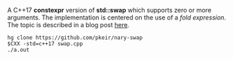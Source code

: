 A C++17 **constexpr** version of **std::swap** which supports zero or more arguments. The implementation is centered on the use of a *fold expression*. The topic is described in a blog post [here](https://pkeir.github.io/blog/2019/01/08/nary-swap).

```
hg clone https://github.com/pkeir/nary-swap
$CXX -std=c++17 swap.cpp
./a.out
```
